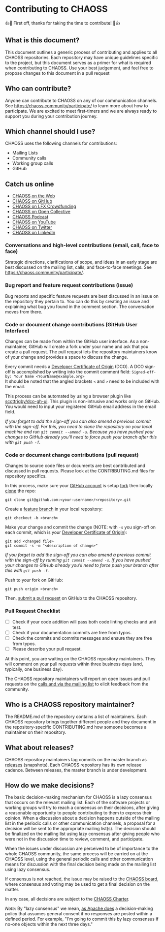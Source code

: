 # Contributing to CHAOSS
👍🎉 First off, thanks for taking the time to contribute! 🎉👍

## What is this document?

This document outlines a generic process of contributing and applies to all CHAOSS repositories. Each repository may have unique guidelines specific to the project, but this document serves as a primer for what is required when contributing to CHAOSS. Use your best judgement, and feel free to propose changes to this document in a pull request

## Who can contribute?

Anyone can contribute to CHAOSS on any of our communication channels. See <https://chaoss.community/participate/> to learn more about how to participate. We are excited to meet first-timers and we are always ready to support you during your contribution journey.

## Which channel should I use?
CHAOSS uses the following channels for contributions:

- Mailing Lists
- Community calls
- Working group calls
- GitHub

## Catch us online

- [CHAOSS on the Web](https://chaoss.community)
- [CHAOSS on GitHub](https://github.com/chaoss)
- [CHAOSS on LFX Crowdfunding](https://crowdfunding.lfx.linuxfoundation.org/projects/a4a43b66-f707-47b4-97cc-484285c274a8)
- [CHAOSS on Open Collective](https://opencollective.com/chaoss) 
- [CHAOSS Podcast](https://podcast.chaoss.community/) 
- [CHAOSS on YouTube](https://youtube.com/c/CHAOSStube) 
- [CHAOSS on Twitter](https://twitter.com/chaossproj)
- [CHAOSS on LinkedIn](https://linkedin.com/company/chaoss/)

### Conversations and high-level contributions (email, call, face to face)

Strategic directions, clarifications of scope, and ideas in an early stage are best discussed on the mailing list, calls, and face-to-face meetings. See <https://chaoss.community/participate/>.

### Bug report and feature request contributions (issue)

Bug reports and specific feature requests are best discussed in an issue on the repository they pertain to. You can do this by creating an issue and explaining what bug you found in the comment section. The conversation moves from there.

### Code or document change contributions (GitHub User Interface)

Changes can be made from within the GitHub user interface. As a non-maintainer, GitHub will create a fork under your name and ask that you create a pull request. The pull request lets the repository maintainers know of your change and provides a space to discuss the change.

Every commit needs a [Developer Certificate of Origin](https://developercertificate.org/) (DCO).
A DCO sign-off is accomplished by writing into the commit comment field:
`Signed-off-by: Your Name <YourName@example.org>`   
It should be noted that the angled brackets `<` and `>` need to be included with the email.

This process can be automated by using a browser plugin like [scottrigby/dco-gh-ui](https://github.com/scottrigby/dco-gh-ui). This plugin is non-intrusive and works only on GitHub. You would need to input your registered GitHub email address in the email field.

*If you forget to add the sign-off you can also amend a previous commit with the sign-off. For this, you need to clone the repository on your local machine and run `git commit --amend -s`. Because you have pushed your changes to GitHub already you'll need to force push your branch after this with `git push -f`.*

### Code or document change contributions (pull request)

Changes to source code files or documents are best contributed and discussed in pull requests. Please look at the CONTRIBUTING.md files for repository specifics.

In this process, make sure your [GitHub account][ssh] is setup [fork][fork] then locally [clone][clone] the repo:

    git clone git@github.com:<your-username>/<repository>.git

Create a [feature branch][fb] in your local repository:

    git checkout -b <branch>

Make your change and commit the change (NOTE: with `-s` you sign-off on each commit, which is your [Developer Certificate of Origin](https://developercertificate.org/)):

    git add <changed file>
    git commit -s -m "<description of change>"

*If you forget to add the sign-off you can also amend a previous commit with the sign-off by running `git commit --amend -s`. If you have pushed your changes to GitHub already you'll need to force push your branch after this with `git push -f`.*

Push to your fork on GitHub:

    git push origin <branch>

Then, [submit a pull request][pr] on GitHub to the CHAOSS repository.

[ssh]: https://help.github.com/articles/connecting-to-github-with-ssh/
[fork]: https://help.github.com/articles/fork-a-repo/
[fb]: https://www.atlassian.com/git/tutorials/comparing-workflows/feature-branch-workflow
[pr]: https://github.com/thoughtbot/factory_girl_rails/compare/
[clone]: https://help.github.com/articles/cloning-a-repository/

### Pull Request Checklist  

- [ ] Check if your code addition will pass both code linting checks and unit test.  
- [ ] Check if your documentation commits are free from typos.
- [ ] Check the commits and commits messages and ensure they are free from typos.
- [ ] Please describe your pull request.  

At this point, you are waiting on the CHAOSS repository maintainers. They will comment on your pull requests
within three business days (and, typically, one business day).

The CHAOSS repository maintainers will report on open issues and pull requests on the [calls and via the mailing list][participate] to elicit feedback from the community.

[participate]: https://chaoss.community/participate/

## Who is a CHAOSS repository maintainer?

The README.md of the repository contains a list of maintainers. Each CHAOSS repository brings together different people and they document in the repository-specific CONTRIBUTING.md how someone becomes a maintainer on their repository.

## What about releases?

CHAOSS repository maintainers tag commits on the master branch as [releases][rl] (snapshots). Each CHAOSS repository has its own release cadence. Between releases, the master branch is under development.

[rl]: https://help.github.com/articles/about-releases/

## How do we make decisions?

The basic decision-making mechanism for CHAOSS is a lazy consensus that occurs on the relevant mailing list. Each of the software projects or working groups will try to reach a consensus on their decisions, after giving a reasonable opportunity to people contributing to them to express their opinion. When a discussion about a decision happens outside of the mailing list in the periodic calls or other communication channels, a proposal for a decision will be sent to the appropriate mailing list(s). The decision should be finalized on the mailing list using lazy consensus after giving people who were not in the discussion time to review, comment, and participate.

When the issues under discussion are perceived to be of importance to the whole CHAOSS community, the same process will be carried on at the CHAOSS level, using the general periodic calls and other communication means for discussion with the final decision being made on the mailing list using lazy consensus.

If consensus is not reached, the issue may be raised to the [CHAOSS board](https://chaoss.community/about/governing-board/), where consensus and voting may be used to get a final decision on the matter.

In any case, all decisions are subject to the [CHAOSS Charter](project-charter.md).

_Note_: By "lazy consensus" we mean, [as Apache does](http://www.apache.org/foundation/glossary.html#LazyConsensus) a decision-making policy that assumes general consent if no responses are posted within a defined period. For example, "I'm going to commit this by lazy consensus if no-one objects within the next three days." 
